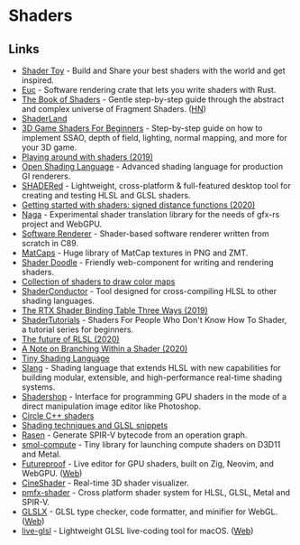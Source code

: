 # Shaders

## Links

* [Shader Toy](https://www.shadertoy.com) - Build and Share your best shaders with the world and get inspired.
* [Euc](https://github.com/zesterer/euc) - Software rendering crate that lets you write shaders with Rust.
* [The Book of Shaders](https://thebookofshaders.com) - Gentle step-by-step guide through the abstract and complex universe of Fragment Shaders. ([HN](https://news.ycombinator.com/item?id=23497924))
* [ShaderLand](http://shaderland.com)
* [3D Game Shaders For Beginners](https://github.com/lettier/3d-game-shaders-for-beginners) - Step-by-step guide on how to implement SSAO, depth of field, lighting, normal mapping, and more for your 3D game.
* [Playing around with shaders (2019)](https://bou.ke/blog/shaders/)
* [Open Shading Language](https://github.com/imageworks/OpenShadingLanguage) - Advanced shading language for production GI renderers.
* [SHADERed](https://github.com/dfranx/SHADERed) - Lightweight, cross-platform & full-featured desktop tool for creating and testing HLSL and GLSL shaders.
* [Getting started with shaders: signed distance functions (2020)](https://jvns.ca/blog/2020/03/15/writing-shaders-with-signed-distance-functions/)
* [Naga](https://github.com/gfx-rs/naga) - Experimental shader translation library for the needs of gfx-rs project and WebGPU.
* [Software Renderer](https://github.com/zauonlok/renderer) - Shader-based software renderer written from scratch in C89.
* [MatCaps](https://github.com/nidorx/matcaps) - Huge library of MatCap textures in PNG and ZMT.
* [Shader Doodle](https://github.com/halvves/shader-doodle) - Friendly web-component for writing and rendering shaders.
* [Collection of shaders to draw color maps](https://github.com/kbinani/colormap-shaders)
* [ShaderConductor](https://github.com/microsoft/ShaderConductor) - Tool designed for cross-compiling HLSL to other shading languages.
* [The RTX Shader Binding Table Three Ways (2019)](https://www.willusher.io/graphics/2019/11/20/the-sbt-three-ways)
* [ShaderTutorials](https://github.com/Xibanya/ShaderTutorials) - Shaders For People Who Don't Know How To Shader, a tutorial series for beginners.
* [The future of RLSL (2020)](https://maikklein.github.io/rlsl-update3/)
* [A Note on Branching Within a Shader (2020)](https://www.peterstefek.me/shader-branch.html)
* [Tiny Shading Language](https://github.com/JiayinCao/Tiny-Shading-Language)
* [Slang](https://github.com/shader-slang/slang) - Shading language that extends HLSL with new capabilities for building modular, extensible, and high-performance real-time shading systems.
* [Shadershop](https://github.com/cdglabs/Shadershop) - Interface for programming GPU shaders in the mode of a direct manipulation image editor like Photoshop.
* [Circle C++ shaders](https://github.com/seanbaxter/shaders)
* [Shading techniques and GLSL snippets](https://github.com/Rabbid76/graphics-snippets)
* [Rasen](https://github.com/leops/rasen) - Generate SPIR-V bytecode from an operation graph.
* [smol-compute](https://github.com/aras-p/smol-compute) - Tiny library for launching compute shaders on D3D11 and Metal.
* [Futureproof](https://github.com/mkeeter/futureproof) - Live editor for GPU shaders, built on Zig, Neovim, and WebGPU. ([Web](https://www.mattkeeter.com/projects/futureproof/))
* [CineShader](https://cineshader.com) - Real-time 3D shader visualizer.
* [pmfx-shader](https://github.com/polymonster/pmfx-shader) - Cross platform shader system for HLSL, GLSL, Metal and SPIR-V.
* [GLSLX](https://github.com/evanw/glslx) - GLSL type checker, code formatter, and minifier for WebGL. ([Web](http://evanw.github.io/glslx/))
* [live-glsl](https://github.com/karimnaaji/live-glsl) - Lightweight GLSL live-coding tool for macOS. ([Web](http://karim.naaji.fr/projects/liveglsl))
